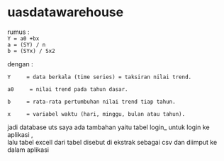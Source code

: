 # uasdatawarehouse
rumus :<br>
<code>Y = a0 +bx</code><br>
<code>a = (SY) / n</code><br>
<code>b = (SYx) / Sx2</code><br>

dengan :

    Y     = data berkala (time series) = taksiran nilai trend.

    a0     = nilai trend pada tahun dasar.

    b     = rata-rata pertumbuhan nilai trend tiap tahun.

    x     = variabel waktu (hari, minggu, bulan atau tahun).
jadi database uts saya ada tambahan yaitu tabel login_ untuk login ke aplikasi ,<br>
lalu tabel excell dari tabel disebut di ekstrak sebagai csv dan diimput ke dalam aplikasi <br>
